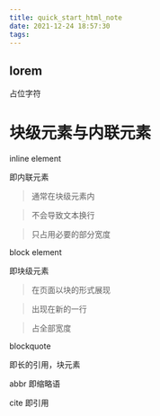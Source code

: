 ```yaml
---
title: quick_start_html_note
date: 2021-12-24 18:57:30
tags:
---
```


## lorem



占位字符





# 块级元素与内联元素

inline element

即内联元素



> 通常在块级元素内

> 不会导致文本换行

> 只占用必要的部分宽度



block element

即块级元素



> 在页面以块的形式展现

> 出现在新的一行

> 占全部宽度

blockquote

即长的引用，块元素

abbr
即缩略语

cite
即引用


